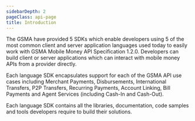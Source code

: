 ```yaml
---
sidebarDepth: 2
pageClass: api-page
title: Introduction
---
```


<p>
The GSMA have provided 5 SDKs which enable developers using 5 of the most common client and server application languages used today to easily work with GSMA Mobile Money API Specification 1.2.0. Developers can build client or server applications which can interact with mobile money APIs from a provider directly.
</p>

<p>
Each language SDK encapsulates support for each of the GSMA API use cases including Merchant Payments, Disbursements, International Transfers, P2P Transfers, Recurring Payments, Account Linking, Bill Payments and Agent Services (including Cash-In and Cash-Out).
</p>

<p>
Each language SDK contains all the libraries, documentation, code samples and tools developers require to build their solutions.
</p>

